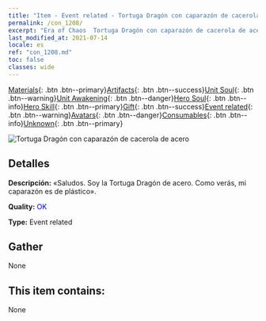 ```yaml
---
title: "Item - Event related - Tortuga Dragón con caparazón de cacerola de acero"
permalink: /con_1208/
excerpt: "Era of Chaos  Tortuga Dragón con caparazón de cacerola de acero"
last_modified_at: 2021-07-14
locale: es
ref: "con_1208.md"
toc: false
classes: wide
---
```

 [Materials](/ItemsES/){: .btn .btn--primary}[Artifacts](/ItemsES/Artifacts/){: .btn .btn--success}[Unit Soul](/ItemsES/UnitSoul/){: .btn .btn--warning}[Unit Awakening](/ItemsES/UnitAwakening/){: .btn .btn--danger}[Hero Soul](/ItemsES/HeroSoul/){: .btn .btn--info}[Hero Skill](/ItemsES/HeroSkill/){: .btn .btn--primary}[Gift](/ItemsES/Gift/){: .btn .btn--success}[Event related](/ItemsES/Events/){: .btn .btn--warning}[Avatars](/ItemsES/Avatars/){: .btn .btn--danger}[Consumables](/ItemsES/Consumables/){: .btn .btn--info}[Unknown](/ItemsES/Unknown/){: .btn .btn--primary}

 ![Tortuga Dragón con caparazón de cacerola de acero](/images/t/i_81521231.png)

## Detalles
 **Descripción:** «Saludos. Soy la Tortuga Dragón de acero. Como verás, mi caparazón es de plástico».

 **Quality:** <span style="color: #0000CD">OK</span>

 **Type:** Event related

## Gather

  None

## This item contains:

  None

